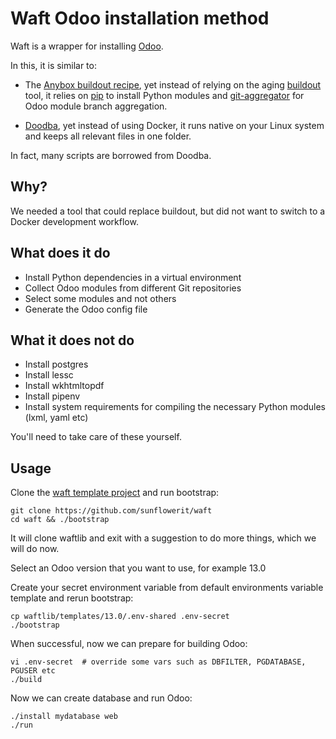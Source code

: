 # Waft Odoo installation method

Waft is a wrapper for installing [Odoo](https://github.com/odoo/odoo).

In this, it is similar to:

- The [Anybox buildout recipe](https://github.com/anybox/anybox.recipe.odoo), yet instead of relying on the aging [buildout](https://github.com/buildout/buildout) tool, it relies on [pip](https://github.com/pypa/pip) to install Python modules and [git-aggregator](https://github.com/acsone/git-aggregator) for Odoo module branch aggregation.

- [Doodba](https://github.com/tecnativa/doodba), yet instead of using Docker, it runs native on your Linux system and keeps all relevant files in one folder.

In fact, many scripts are borrowed from Doodba.

## Why?

We needed a tool that could replace buildout, but did not want to switch to a Docker development workflow.

## What does it do

- Install Python dependencies in a virtual environment
- Collect Odoo modules from different Git repositories
- Select some modules and not others
- Generate the Odoo config file

## What it does not do

- Install postgres
- Install lessc
- Install wkhtmltopdf
- Install pipenv
- Install system requirements for compiling the necessary Python modules (lxml, yaml etc)

You'll need to take care of these yourself.

## Usage

Clone the [waft template project](https://github.com/sunflowerit/waft) and run bootstrap:

    git clone https://github.com/sunflowerit/waft
    cd waft && ./bootstrap

It will clone waftlib and exit with a suggestion to do more things, which we will do now.

Select an Odoo version that you want to use, for example 13.0

Create your secret environment variable from default environments variable template and rerun bootstrap:

```
cp waftlib/templates/13.0/.env-shared .env-secret
./bootstrap
```

When successful, now we can prepare for building Odoo:

```
vi .env-secret  # override some vars such as DBFILTER, PGDATABASE, PGUSER etc
./build
```

Now we can create database and run Odoo:

```
./install mydatabase web
./run
```
